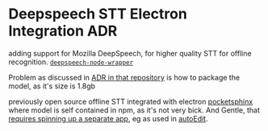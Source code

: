 # Deepspeech STT Electron Integration ADR

adding support for Mozilla DeepSpeech, for higher quality STT for offline recognition.
[`deepspeech-node-wrapper`](https://github.com/pietrop/deepspeech-node-wrapper)

Problem as discussed in [ADR in that repository](https://github.com/pietrop/deepspeech-node-wrapper/blob/master/docs/ADR/2019-12-10-deepspeech-stt.md) is how to package the model, as it's size is 1.8gb

previously open source offline STT integrated with electron [pocketsphinx](https://github.com/OpenNewsLabs/pocketsphinx-stt) where model is self contained in npm, as it's not very bick. And Gentle, that [requires spinning up a separate app](https://autoedit.gitbook.io/user-manual), eg as used in [autoEdit](http://www.autoedit.io/).

<!-- 1.0.8-alpha.3 -->